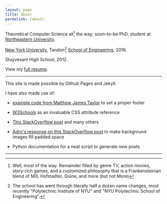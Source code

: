 ```yaml
---
layout: page
title: About
permalink: /about/
---
```


Theoretical Computer Science all[^1] the way; soon-to-be PhD. student at [Northeastern University](http://neu.edu).

[New York University](http://nyu.edu), Tandon[^2] [School of Engineering](http://engineering.nyu.edu), 2016.

Stuyvesant High School, 2012.

View my [full resume](/AlbertCheuResume.pdf).

---

This site is made possible by Github Pages and Jekyll.

I have also made use of:

* [example code from Matthew James Taylor](http://matthewjamestaylor.com/blog/bottom-footer-demo.htm) to set a proper footer

* [W3Schools](http://w3schools.com) as an invaluable CSS attribute reference

* [This StackOverflow post](http://stackoverflow.com/questions/2643305/centering-a-background-image-using-css) and many others

* [Adrn's response on this StackOverflow post](http://stackoverflow.com/questions/7961589/positioning-background-image-adding-padding) to make background images fill padded space

* Python documentation for a neat script to generate new posts

---

[^1]:Well, most of the way. Remainder filled by genre TV, action movies, story-rich games, and a customized philosophy that is a Frankensteinian blend of Mill, Hofstadter, Quine, and more (but not More)

[^2]:The school has went through literally half a dozen name changes, most recently "Polytechnic Institute of NYU" and "NYU Polytechnic School of Engineering".
